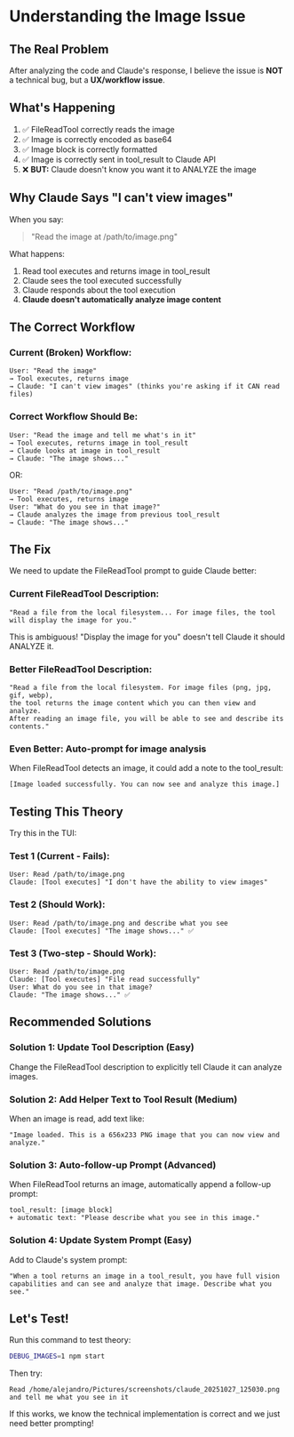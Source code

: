 # Understanding the Image Issue

## The Real Problem

After analyzing the code and Claude's response, I believe the issue is **NOT** a technical bug, but a **UX/workflow issue**.

## What's Happening

1. ✅ FileReadTool correctly reads the image
2. ✅ Image is correctly encoded as base64
3. ✅ Image block is correctly formatted
4. ✅ Image is correctly sent in tool_result to Claude API
5. ❌ **BUT:** Claude doesn't know you want it to ANALYZE the image

## Why Claude Says "I can't view images"

When you say:
> "Read the image at /path/to/image.png"

What happens:
1. Read tool executes and returns image in tool_result
2. Claude sees the tool executed successfully
3. Claude responds about the tool execution
4. **Claude doesn't automatically analyze image content**

## The Correct Workflow

### Current (Broken) Workflow:
```
User: "Read the image"
→ Tool executes, returns image
→ Claude: "I can't view images" (thinks you're asking if it CAN read files)
```

### Correct Workflow Should Be:
```
User: "Read the image and tell me what's in it"
→ Tool executes, returns image in tool_result
→ Claude looks at image in tool_result
→ Claude: "The image shows..."
```

OR:

```
User: "Read /path/to/image.png"
→ Tool executes, returns image
User: "What do you see in that image?"
→ Claude analyzes the image from previous tool_result
→ Claude: "The image shows..."
```

## The Fix

We need to update the FileReadTool prompt to guide Claude better:

### Current FileReadTool Description:
```
"Read a file from the local filesystem... For image files, the tool will display the image for you."
```

This is ambiguous! "Display the image for you" doesn't tell Claude it should ANALYZE it.

### Better FileReadTool Description:
```
"Read a file from the local filesystem. For image files (png, jpg, gif, webp), 
the tool returns the image content which you can then view and analyze. 
After reading an image file, you will be able to see and describe its contents."
```

### Even Better: Auto-prompt for image analysis

When FileReadTool detects an image, it could add a note to the tool_result:
```
[Image loaded successfully. You can now see and analyze this image.]
```

## Testing This Theory

Try this in the TUI:

### Test 1 (Current - Fails):
```
User: Read /path/to/image.png
Claude: [Tool executes] "I don't have the ability to view images"
```

### Test 2 (Should Work):
```
User: Read /path/to/image.png and describe what you see
Claude: [Tool executes] "The image shows..." ✅
```

### Test 3 (Two-step - Should Work):
```
User: Read /path/to/image.png
Claude: [Tool executes] "File read successfully"
User: What do you see in that image?
Claude: "The image shows..." ✅
```

## Recommended Solutions

### Solution 1: Update Tool Description (Easy)
Change the FileReadTool description to explicitly tell Claude it can analyze images.

### Solution 2: Add Helper Text to Tool Result (Medium)
When an image is read, add text like:
```
"Image loaded. This is a 656x233 PNG image that you can now view and analyze."
```

### Solution 3: Auto-follow-up Prompt (Advanced)
When FileReadTool returns an image, automatically append a follow-up prompt:
```
tool_result: [image block]
+ automatic text: "Please describe what you see in this image."
```

### Solution 4: Update System Prompt (Easy)
Add to Claude's system prompt:
```
"When a tool returns an image in a tool_result, you have full vision 
capabilities and can see and analyze that image. Describe what you see."
```

## Let's Test!

Run this command to test theory:
```bash
DEBUG_IMAGES=1 npm start
```

Then try:
```
Read /home/alejandro/Pictures/screenshots/claude_20251027_125030.png and tell me what you see in it
```

If this works, we know the technical implementation is correct and we just need better prompting!

